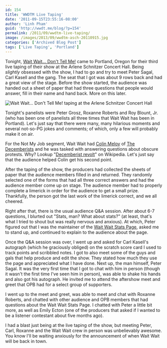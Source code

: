```yaml
---
id: 154
title: 'WWDTM Live Taping'
date: '2011-09-15T23:55:16-08:00'
author: 'Linh Pham'
guid: 'http://wwdt.me/blog/?p=154'
permalink: /2011/09/wwdtm-live-taping/
image: /images/2013/09/wwdtm-asch-20110915.jpg
categories: ['Archived Blog Post']
tags: ['Live Taping', 'Portland']
---
```


Tonight, [Wait Wait... Don't Tell Me!](http://waitwait.npr.org) came to Portland, Oregon for their third live taping of their show at the Arlene Schnitzer Concert Hall. Being _slightly_ obsessed with the show, I had to go and try to meet Peter Sagal, Carl Kasell and the gang. The seat that I got was about 9 rows back and had a great view of the stage. Before the show started, the audience was handed out a sheet of paper that had three questions that people would answer, fill in their name and hand back. More on this later.

![Wait Wait... Don't Tell Me! taping at the Arlene Schnitzer Concert Hall](/images/2013/09/wwdtm-asch-20110915.jpg)

Tonight's panelists were Peter Grosz, Roxanne Roberts and Roy Blount, Jr. (who has been one of panelists all three times that Wait Wait has been in Portland). Let's just say that there were many, many hilarious moments and several not-so-PG jokes and comments; of which, only a few will probably make it on air.

For the Not My Job segment, Wait Wait had [Colin Meloy](http://www.colinmeloy.com/) of [The Decemberists](http://decemberists.com/) and he was tasked with answering questions about obscure protests. Why? Lookup "[Decemberist revolt](http://en.wikipedia.org/wiki/Decembrist_revolt)" on Wikipedia. Let's just say that the audience helped Colin get his second point.

After the taping of the show, the producers had collected the sheets of paper that the audience members filled in and returned. They randomly selected one of the forms that had all three correct answers and had the audience member come up on stage. The audience member had to properly complete a limerick in order for the audience to get a small prize. Thankfully, the person got the last work of the limerick correct, and we all cheered.

Right after that, there is the usual audience Q&A session. After about 6-7 questions, I blurted out "Stats, man? What about stats?" (at least, that's what I tried to shout but was really nervous and anxious). At which, Peter figured out that I was the maintainer of the [Wait Wait Stats Page](https://stats.wwdt.me/), asked me to stand up, and continued to explain to the audience about the page.

Once the Q&A session was over, I went up and asked for Carl Kasell's autograph (which he graciously obliged) on the scratch score card I used to track points and scribbled notes. I got to also meet some of the guys and gals that help produce and edit the show. They stated how much they use the page and appreciated what I have done. Next up, the man himself, Peter Sagal. It was the very first time that I got to chat with him in person (though it wasn't the first time I've seen him in person), was able to shake his hands and also got his autograph. He invited me to attend the aftershow meet and greet that OPB had for a select group of supporters.

I went up to the meet and greet, was able to meet and chat with Roxanne Roberts, and chatted with other audience and OPB members that had questions about the Wait Wait Stats Page. I chatted with Peter a little bit more, as well as Emily Ecton (one of the producers that asked if I wanted to be a listener contestant about five months ago).

I had a blast just being at the live taping of the show, but meeting Peter, Carl, Roxanne and the Wait Wait crew in person was unbelievably awesome. You know I'll be waiting anxiously for the announcement of when Wait Wait will be back in town.
